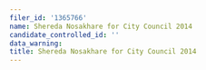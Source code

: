 ```yaml
---
filer_id: '1365766'
name: Shereda Nosakhare for City Council 2014
candidate_controlled_id: ''
data_warning: 
title: Shereda Nosakhare for City Council 2014
---
```

